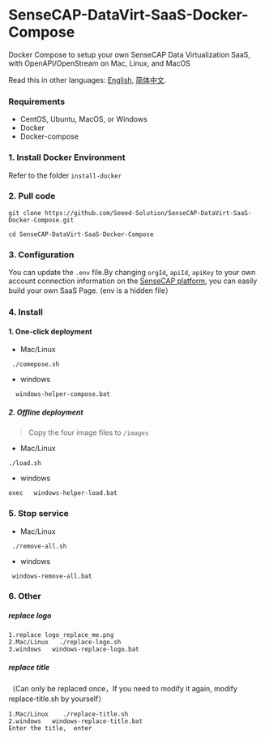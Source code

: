 # SenseCAP-DataVirt-SaaS-Docker-Compose
Docker Compose to setup your own SenseCAP Data Virtualization SaaS, with OpenAPI/OpenStream on Mac, Linux, and MacOS

Read this in other languages: [English](https://github.com/Seeed-Solution/SenseCAP-DataVirt-SaaS-Docker-Compose/blob/master/README.md), [简体中文](https://github.com/Seeed-Solution/SenseCAP-DataVirt-SaaS-Docker-Compose/blob/master/README-CN.md).


### Requirements
  - CentOS, Ubuntu, MacOS, or Windows
  - Docker
  - Docker-compose


### 1. Install Docker Environment
Refer to the folder `install-docker`

### 2. Pull code
 ```
git clone https://github.com/Seeed-Solution/SenseCAP-DataVirt-SaaS-Docker-Compose.git

cd SenseCAP-DataVirt-SaaS-Docker-Compose

```

### 3. Configuration
You can update the `.env` file.By changing `orgId`, `apiId`, `apiKey` to your own account connection information on the [SenseCAP platform](https://sensecap.seeed.cc/portal/#/security), you can easily build your own SaaS Page.
(env is a hidden file）

### 4. Install
#### 1. One-click deployment
+ Mac/Linux

```
 ./comepose.sh
```

+ windows

```
  windows-helper-compose.bat
```
##### 2. Offline deployment
>Copy the four image files to   ` /images `

+ Mac/Linux

```
./load.sh
```

+ windows

```
exec   windows-helper-load.bat
```


### 5. Stop service


+ Mac/Linux

```
 ./remove-all.sh
```
+ windows

```
 windows-remove-all.bat
```

### 6. Other

##### replace logo
```
1.replace logo_replace_me.png
2.Mac/Linux   ./replace-logo.sh
3.windows   windows-replace-logo.bat
```
##### replace title
（Can only be replaced once，If you need to modify it again, modify replace-title.sh by yourself）
```
1.Mac/Linux    ./replace-title.sh
2.windows   windows-replace-title.bat 
Enter the title,  enter
```

